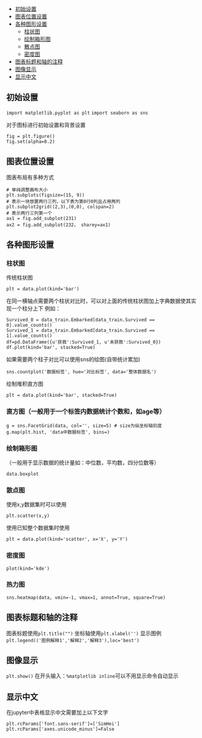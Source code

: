 <!-- TOC -->

- [初始设置](#初始设置)
- [图表位置设置](#图表位置设置)
- [各种图形设置](#各种图形设置)
    - [柱状图](#柱状图)
    - [绘制箱形图](#绘制箱形图)
    - [散点图](#散点图)
    - [密度图](#密度图)
- [图表标题和轴的注释](#图表标题和轴的注释)
- [图像显示](#图像显示)
- [显示中文](#显示中文)

<!-- /TOC -->

## 初始设置
`import matplotlib.pyplot as plt`
`import seaborn as sns`

对于图标进行初始设置和背景设置
```
fig = plt.figure()
fig.set(alpha=0.2)
```

## 图表位置设置
图表布局有多种方式
```
# 单纯调整画布大小
plt.subplots(figsize=(15, 9))
# 表示一块放置两行三列，以下表为第0行0列且占用两列
plt.subplot2grid((2,3),(0,0), colspan=2)
# 表示两行三列第一个
ax1 = fig.add_subplot(231)
ax2 = fig.add_subplot(232， sharey=ax1)
```


## 各种图形设置
### 柱状图
传统柱状图
```
plt = data.plot(kind='bar')
```
在同一横轴点需要两个柱状对比时，可以对上面的传统柱状图加上字典数据使其实现一个柱分上下
例如：
```
Survived_0 = data_train.Embarked[data_train.Survived == 0].value_counts()
Survived_1 = data_train.Embarked[data_train.Survived == 1].value_counts()
df=pd.DataFrame({u'获救':Survived_1, u'未获救':Survived_0})
df.plot(kind='bar', stacked=True)
```
如果需要两个柱子对比可以使用sns的绘图(自带统计累加)
```
sns.countplot('数据标签', hue='对比标签', data='整体数据名')
```

绘制堆积直方图
```
plt = data.plot(kind='bar', stacked=True)
```
### 直方图（一般用于一个标签内数据统计个数和，如age等）
```
g = sns.FacetGrid(data, col='', size=5) # size为纵坐标轴刻度
g.map(plt.hist, 'data中数据标签', bins=)
```

### 绘制箱形图
（一般用于显示数据的统计量如：中位数，平均数，四分位数等）
```
data.boxplot
```

### 散点图
使用x,y数据集时可以使用
```
plt.scatter(x,y)
```
使用已知整个数据集时使用
```
plt = data.plot(kind='scatter', x='X', y='Y')
```

### 密度图
`plot(kind='kde')`

### 热力图
`sns.heatmap(data, vmin=-1, vmax=1, annot=True, square=True)`

## 图表标题和轴的注释
图表标题使用`plt.title("")`
坐标轴使用`plt.xlabel('')`
显示图例`plt.legend(('图例解释1','解释2','解释3'),loc='best')`

## 图像显示
`plt.show()`
在开头输入：`%matplotlib inline`可以不用显示命令自动显示

## 显示中文
在jupyter中表格显示中文需要加上以下文字
```
plt.rcParams['font.sans-serif']=['SimHei']
plt.rcParams['axes.unicode_minus']=False
```